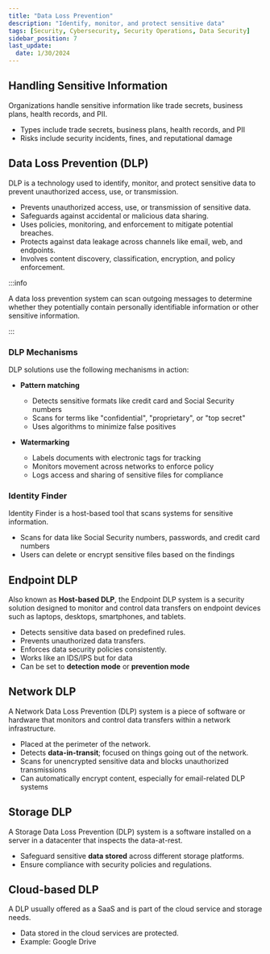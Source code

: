 ```yaml
---
title: "Data Loss Prevention"
description: "Identify, monitor, and protect sensitive data"
tags: [Security, Cybersecurity, Security Operations, Data Security]
sidebar_position: 7
last_update:
  date: 1/30/2024
---
```


## Handling Sensitive Information

Organizations handle sensitive information like trade secrets, business plans, health records, and PII.

- Types include trade secrets, business plans, health records, and PII
- Risks include security incidents, fines, and reputational damage

## Data Loss Prevention (DLP)

DLP is a technology used to identify, monitor, and protect sensitive data to prevent unauthorized access, use, or transmission.

- Prevents unauthorized access, use, or transmission of sensitive data.
- Safeguards against accidental or malicious data sharing.
- Uses policies, monitoring, and enforcement to mitigate potential breaches.
- Protects against data leakage across channels like email, web, and endpoints.
- Involves content discovery, classification, encryption, and policy enforcement.

:::info 

A data loss prevention system can scan outgoing messages to determine whether they potentially contain personally identifiable information or other sensitive information.

:::

### DLP Mechanisms 

DLP solutions use the following mechanisms in action:

- **Pattern matching**  

   - Detects sensitive formats like credit card and Social Security numbers  
   - Scans for terms like "confidential", "proprietary", or "top secret"
   - Uses algorithms to minimize false positives  

- **Watermarking**  

   - Labels documents with electronic tags for tracking  
   - Monitors movement across networks to enforce policy  
   - Logs access and sharing of sensitive files for compliance  

### Identity Finder

Identity Finder is a host-based tool that scans systems for sensitive information.

- Scans for data like Social Security numbers, passwords, and credit card numbers
- Users can delete or encrypt sensitive files based on the findings

## Endpoint DLP 

Also known as **Host-based DLP**, the Endpoint DLP system is a security solution designed to monitor and control data transfers on endpoint devices such as laptops, desktops, smartphones, and tablets.

  - Detects sensitive data based on predefined rules.
  - Prevents unauthorized data transfers.
  - Enforces data security policies consistently.
  - Works like an IDS/IPS but for data 
  - Can be set to **detection mode** or **prevention mode**

## Network DLP  

A Network Data Loss Prevention (DLP) system is a piece of software or hardware that monitors and control data transfers within a network infrastructure.

- Placed at the perimeter of the network.
- Detects **data-in-transit**; focused on things going out of the network.
- Scans for unencrypted sensitive data and blocks unauthorized transmissions
- Can automatically encrypt content, especially for email-related DLP systems

## Storage DLP

A Storage Data Loss Prevention (DLP) system is a software installed on a server in a datacenter that inspects the data-at-rest.

- Safeguard sensitive **data stored** across different storage platforms.
- Ensure compliance with security policies and regulations.

## Cloud-based DLP

A DLP usually offered as a SaaS and is part of the cloud service and storage needs.

- Data stored in the cloud services are protected.
- Example: Google Drive
